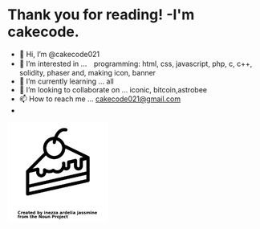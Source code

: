 # Thank you for reading! -I'm cakecode.

- 👋 Hi, I’m @cakecode021
- 👀 I’m interested in ...　programming: html, css, javascript, php, c, c++, solidity, phaser
and, making icon, banner
- 🌱 I’m currently learning ... all
- 💞️ I’m looking to collaborate on ... iconic, bitcoin,astrobee
- 📫 How to reach me ... cakecode021@gmail.com
- 
<img src ="https://github.com/cakecode021/cakecode021/blob/main/noun-cake-4815997.png" alt="_cake" width="200" height=auto>

<!---
cakecode021/cakecode021 is a ✨ special ✨ repository because its `README.md` (this file) appears on your GitHub profile.
You can click the Preview link to take a look at your changes.
--->
